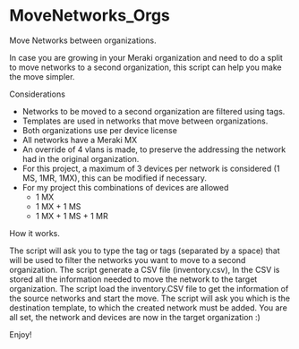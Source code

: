 # MoveNetworks_Orgs
Move Networks between organizations.

In case you are growing in your Meraki organization and need to do a split to move networks to a second organization, 
this script can help you make the move simpler.


Considerations

- Networks to be moved to a second organization are filtered using tags.
- Templates are used in networks that move between organizations.
- Both organizations use per device license
- All networks have a Meraki MX
- An override of 4 vlans is made, to preserve the addressing the network had in the original organization.
- For this project, a maximum of 3 devices per network is considered (1 MS, 1MR, 1MX), this can be modified if necessary.
- For my project this combinations of devices are allowed
  - 1 MX
  - 1 MX + 1 MS
  - 1 MX + 1 MS + 1 MR

How it works.

The script will ask you to type the tag or tags (separated by a space) that will be used to filter the networks you want 
to move to a second organization.
The script generate a CSV file (inventory.csv), In the CSV is stored all the information needed to move the network 
to the target organization.
The script load the inventory.CSV file to get the information of the source networks and start the move.
The script will ask you which is the destination template, to which the created network must be added.
You are all set, the network and devices are now in the target organization :)

Enjoy! 
